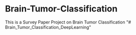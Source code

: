 # Brain-Tumor-Classification 
This is a Survey Paper Project on Brain Tumor Classification
"# Brain_Tumor_Classification_DeepLearning" 

